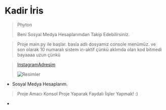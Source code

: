 # Kadir İris


> Phyton
>
> Beni Sosyal Medya Hesaplarımdan Takip Edebilirsiniz.

> Proje main.py ile başlar.
> basla adlı dosyamız console menümüz.
> ve son olarak 10 numaralı sistem in-aktif çünkü aklımda olan kod bitmedi bayaaaa  uzun çünkü

> [InstagramAdresim](https://www.instagram.com/irisakadir0/)
>
> ![Resimler](https://seeklogo.com/images/V/visual-studio-code-logo-284BC24C39-seeklogo.com.png)

* Sosyal Medya Hesaplarım.

> Proje Amacı Konsol Proje Yaparak Faydalı İişler Yapmak! :)

* 
